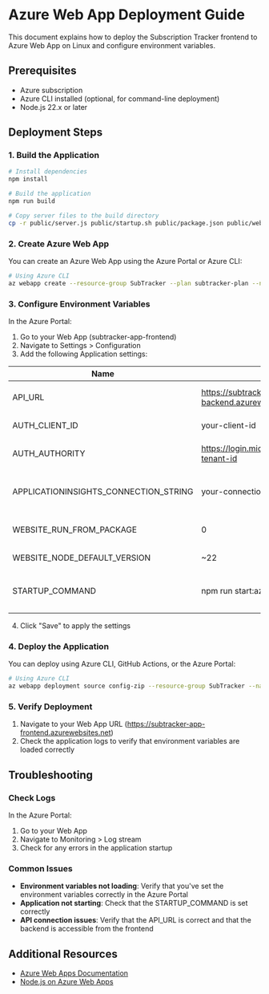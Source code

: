 # Azure Web App Deployment Guide

This document explains how to deploy the Subscription Tracker frontend to Azure Web App on Linux and configure environment variables.

## Prerequisites

- Azure subscription
- Azure CLI installed (optional, for command-line deployment)
- Node.js 22.x or later

## Deployment Steps

### 1. Build the Application

```bash
# Install dependencies
npm install

# Build the application
npm run build

# Copy server files to the build directory
cp -r public/server.js public/startup.sh public/package.json public/web.config dist/
```

### 2. Create Azure Web App

You can create an Azure Web App using the Azure Portal or Azure CLI:

```bash
# Using Azure CLI
az webapp create --resource-group SubTracker --plan subtracker-plan --name subtracker-app-frontend --runtime "NODE|22-lts"
```

### 3. Configure Environment Variables

In the Azure Portal:

1. Go to your Web App (subtracker-app-frontend)
2. Navigate to Settings > Configuration
3. Add the following Application settings:

| Name | Value | Description |
|------|-------|-------------|
| API_URL | https://subtracker-app-backend.azurewebsites.net | URL of your backend API |
| AUTH_CLIENT_ID | your-client-id | Entra ID client ID |
| AUTH_AUTHORITY | https://login.microsoftonline.com/your-tenant-id | Entra ID authority URL |
| APPLICATIONINSIGHTS_CONNECTION_STRING | your-connection-string | Application Insights connection string |
| WEBSITE_RUN_FROM_PACKAGE | 0 | Disable run from package |
| WEBSITE_NODE_DEFAULT_VERSION | ~22 | Use Node.js 22 |
| STARTUP_COMMAND | npm run start:azure | Use our custom startup script |

4. Click "Save" to apply the settings

### 4. Deploy the Application

You can deploy using Azure CLI, GitHub Actions, or the Azure Portal:

```bash
# Using Azure CLI
az webapp deployment source config-zip --resource-group SubTracker --name subtracker-app-frontend --src ./dist.zip
```

### 5. Verify Deployment

1. Navigate to your Web App URL (https://subtracker-app-frontend.azurewebsites.net)
2. Check the application logs to verify that environment variables are loaded correctly

## Troubleshooting

### Check Logs

In the Azure Portal:

1. Go to your Web App
2. Navigate to Monitoring > Log stream
3. Check for any errors in the application startup

### Common Issues

- **Environment variables not loading**: Verify that you've set the environment variables correctly in the Azure Portal
- **Application not starting**: Check that the STARTUP_COMMAND is set correctly
- **API connection issues**: Verify that the API_URL is correct and that the backend is accessible from the frontend

## Additional Resources

- [Azure Web Apps Documentation](https://docs.microsoft.com/en-us/azure/app-service/)
- [Node.js on Azure Web Apps](https://docs.microsoft.com/en-us/azure/app-service/configure-language-nodejs)
